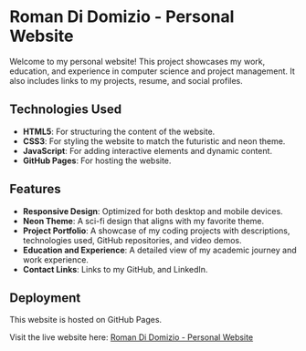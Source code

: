 # Roman Di Domizio - Personal Website

Welcome to my personal website! This project showcases my work, education, and experience in computer science and project management. It also includes links to my projects, resume, and social profiles.

## Technologies Used

- **HTML5**: For structuring the content of the website.
- **CSS3**: For styling the website to match the futuristic and neon theme.
- **JavaScript**: For adding interactive elements and dynamic content.
- **GitHub Pages**: For hosting the website.

## Features

- **Responsive Design**: Optimized for both desktop and mobile devices.
- **Neon Theme**: A sci-fi design that aligns with my favorite theme.
- **Project Portfolio**: A showcase of my coding projects with descriptions, technologies used, GitHub repositories, and video demos.
- **Education and Experience**: A detailed view of my academic journey and work experience.
- **Contact Links**: Links to my GitHub, and LinkedIn.

## Deployment

This website is hosted on GitHub Pages. 

Visit the live website here: [Roman Di Domizio - Personal Website](https://romandidomizio.com)
